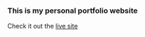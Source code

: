 ### This is my personal portfolio website
Check it out the [live site](https://kennylozeau.github.io)